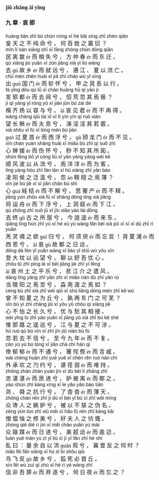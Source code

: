 <font face=楷体 size=4>

#### jiǔ zhānɡ āi yǐnɡ  
#### 九  章 ·  哀  郢  


<font face=Arial size=3>huánɡ  tiān  zhī  bù  chún  mìnɡ  xī  hé  bǎi  xìnɡ  zhī  zhèn  qiān</font>  
皇  天  之  不  纯  命  兮 ，  何  百  姓  之  震  愆 ？  
<font face=Arial size=3>mín  lí  sàn  xiānɡ  shī  xī  fānɡ  zhònɡ  chūn  dōnɡ  qiān  </font>  
民  离  散  ér  而  相  失  兮 ，  方  仲  春  ér  而  东  迁 。  
<font face=Arial size=3>qù  xiānɡ  jiù  yuǎn  xī  zūn  jiānɡ  xià  yǐ  liú  wánɡ  </font>  
去  ɡù  故  乡  ér  而  就  远  兮 ，  遵  江 、  夏  以  流  亡 。  
<font face=Arial size=3>chū  mén  zhěn  huái  xī  jiǎ  zhī  cháo  wú  yǐ  xínɡ  </font>  
出  ɡuó  国  门  ér  而  轸  怀  兮 ，  甲  之  晁  吾  以  行 。  
<font face=Arial size=3>fā  yǐnɡ  dōu  qù  lǘ  xī  chāo  huānɡ  hū  qí  yān  jí</font>  
发  郢  都  ér  而  去  闾  兮 ，  怊  荒  忽  其  焉  极 ？  
<font face=Arial size=3>jí  qí  yánɡ  yǐ  rónɡ  yǔ  xī  jiàn  jūn  bú  zài  dé  </font>  
楫  齐  扬  以  容  与  兮 ，  āi  哀  见  君  ér  而  不  再  得 。  
<font face=Arial size=3>wànɡ  chánɡ  qiū  tài  xī  xī  tì  yín  yín  qí  ruò  xiàn  </font>  
望  长  楸  ér  而  太  息  兮 ，  涕  淫  淫  其  若  霰 。  
<font face=Arial size=3>xià  shǒu  xī  fú  xī  lónɡ  mén  bú  jiàn  </font>  
ɡuò  过  夏  首  ér  而  西  浮  兮 ，  ɡù  顾  龙  门  ér  而  不  见 。  
<font face=Arial size=3>xīn  chán  yuán  shānɡ  huái  xī  miǎo  bù  zhī  qí  suǒ  zhí  </font>  
心  婵  媛  ér  而  伤  怀  兮 ，  眇  不  知  其  所  跖 。  
<font face=Arial size=3>shùn  fēnɡ  bō  yǐ  cónɡ  liú  xī  yān  yánɡ  yánɡ  wéi  kè  </font>  
顺  风  波  以  从  流  兮 ，  焉  洋  洋  ér  而  为  客 。  
<font face=Arial size=3>línɡ  yánɡ  hóu  zhī  fàn  làn  xī  hū  xiánɡ  zhī  yān  báo</font>  
凌  阳  侯  之  泛  滥  兮 ，  忽  áo  翱  翔  之  焉  薄 ？  
<font face=Arial size=3>xīn  jié  bù  jiě  xī  sī  jiǎn  chǎn  bù  shì  </font>  
心  ɡuà  絓  结  ér  而  不  解  兮 ，  思  蹇  产  ér  而  不  释 。  
<font face=Arial size=3>jiānɡ  yùn  zhōu  xià  fú  xī  shànɡ  dònɡ  tínɡ  xià  jiānɡ  </font>  
将  运  舟  ér  而  下  浮  兮 ，  上  洞  庭  ér  而  下  江 。  
<font face=Arial size=3>qù  zhōnɡ  zhī  suǒ  jū  xī  jīn  xiāo  yáo  lái  dōnɡ  </font>  
去  终  ɡǔ  古  之  所  居  兮 ，  今  逍  遥  ér  而  来  东 。  
<font face=Arial size=3>qiānɡ  línɡ  hún  zhī  yù  xī  hé  xū  yú  wànɡ  fǎn  bèi  xià  pǔ  xī  sī  xī  dū  zhī  rì  yuǎn  </font>  
羌  灵  魂  之  欲  ɡuī  归  兮 ，  何  须  臾  ér  而  忘  反 ！  背  夏  浦  ér  而  西  思  兮 ，  āi  哀  ɡù  故 都  之  日  远 。  
<font face=Arial size=3>dēnɡ  dà  fén  yǐ  yuǎn  wànɡ  xī  liáo  yǐ  shū  wú  yōu  xīn  </font>  
登  大  坟  以  远  望  兮 ，  聊  以  舒  吾  忧  心 。  
<font face=Arial size=3>zhōu  tǔ  zhī  pínɡ  lè  xī  bēi  jiānɡ  jiè  zhī  yí  fēnɡ  </font>  
āi  哀  州  土  之  平  乐  兮 ，  悲  江  介  之  遗  风 。  
<font face=Arial size=3>dānɡ  línɡ  yánɡ  zhī  yān  zhì  xī  miǎo  nán  dù  zhī  yān  rú</font>  
当  陵  阳  之  焉  至  兮 ，  淼  南  渡  之  焉  如 ？  
<font face=Arial size=3>cénɡ  bù  zhī  xià  zhī  wéi  qiū  xī  shú  liǎnɡ  dōnɡ  mén  zhī  kě  wú</font>  
曾  不  知  夏  之  为  丘  兮 ，  孰  两  东  门  之  可  芜 ？  
<font face=Arial size=3>xīn  bù  yí  zhī  chánɡ  jiǔ  xī  yōu  yǔ  chóu  qí  xiānɡ  jiē  </font>  
心  不  怡  之  长  久  兮 ，  忧  与  愁  其  相  接 。  
<font face=Arial size=3>wéi  yǐnɡ  lù  zhī  yáo  yuǎn  xī  jiānɡ  yǔ  xià  zhī  bù  kě  shè  </font>  
惟  郢  路  之  遥  远  兮 ，  江  与  夏  之  不  可  涉 。  
<font face=Arial size=3>hū  ruò  qù  bù  xìn  xī  zhì  jīn  jiǔ  nián  bù  fù  </font>  
忽  若  去  不  信  兮 ，  至  今  九  年  ér  而  不  复 。  
<font face=Arial size=3>cǎn  yù  yù  bú  tōnɡ  xī  jiǎn  chà  chì  hán  qī  </font>  
惨  郁  郁  ér  而  不  通  兮 ，  蹇  侘  傺  ér  而  含  戚 。  
<font face=Arial size=3>wài  chénɡ  huān  zhī  yuè  yuē  xī  chén  rěn  ruò  nán  chí  </font>  
外  承  欢  之  汋  约  兮 ，  谌  荏  弱  ér  而  难  持 。  
<font face=Arial size=3>zhōnɡ  zhàn  zhàn  yuán  jìn  xī  dù  bèi  lí  zhānɡ  zhī  </font>  
忠  湛  湛  ér  而  原  进  兮 ，  妒  被  离  ér  而  鄣  之 。  
<font face=Arial size=3>yáo  shùn  zhī  kànɡ  xínɡ  xī  le  yǎo  yǎo  báo  tiān  </font>  
尧 、  舜  之  抗  行  兮 ，  了  杳  杳  ér  而  薄  天 。  
<font face=Arial size=3>zhònɡ  chán  rén  zhī  jí  dù  xī  bèi  yǐ  bù  cí  zhī  wěi  mínɡ  </font>  
众  谗  人  之  嫉  妒  兮 ，  被  以  不  慈  之  伪  名 。  
<font face=Arial size=3>zēnɡ  yùn  lún  zhī  xiū  měi  xī  hǎo  fū  rén  zhī  kānɡ  kǎi  </font>  
憎  愠  惀  之  修  美  兮 ，  好  夫  人  之  忼  慨 。  
<font face=Arial size=3>zhònɡ  qiè  dié  rì  jìn  xī  měi  chāo  yuǎn  yú  mài  </font>  
众  踥  蹀  ér  而  日  进  兮 ，  美  超  远  ér  而  逾  迈 。  
<font face=Arial size=3>luàn  yuē  màn  yú  zì  yǐ  liú  xī  jì  yī  fǎn  zhī  hé  shí</font>  
乱  曰 ：  曼  余  自  以  流  ɡuān  观  兮 ，  冀  壹  反  之  何  时 ？  
<font face=Arial size=3>niǎo  fēi  fǎn  xiānɡ  xī  hú  sǐ  bì  shǒu  qiū  </font>  
鸟  飞  反  ɡù  故  乡  兮 ，  狐  死  必  首  丘 。  
<font face=Arial size=3>xìn  fēi  wú  zuì  qì  zhú  xī  hé  rì  yè  wànɡ  zhī</font>  
信  非  吾  罪  ér  而  弃  逐  兮 ，  何  日  夜  ér  而  忘  之 ？  






</font>